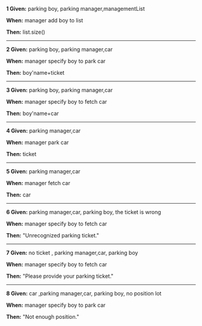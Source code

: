 
**1 Given:**  parking boy, parking manager,managementList

**When:** manager add boy to list

**Then:**  list.size()

---

**2 Given:**  parking boy, parking manager,car

**When:** manager specify  boy to park car

**Then:**  boy'name+ticket

---

**3 Given:**  parking boy, parking manager,car

**When:** manager specify  boy to fetch car

**Then:**  boy'name+car

---

**4 Given:**  parking manager,car

**When:** manager park car

**Then:**  ticket

---

**5 Given:**  parking manager,car

**When:** manager fetch car

**Then:**  car

---

**6 Given:**  parking manager,car, parking boy, the ticket is  wrong

**When:** manager specify boy to fetch car

**Then:**  "Unrecognized parking ticket."

---
**7 Given:**  no ticket , parking manager,car, parking boy

**When:** manager specify boy to fetch car

**Then:**  "Please provide your parking ticket."

---
**8 Given:**  car ,parking manager,car, parking boy, no position lot

**When:** manager specify boy to park car

**Then:**  "Not enough position."